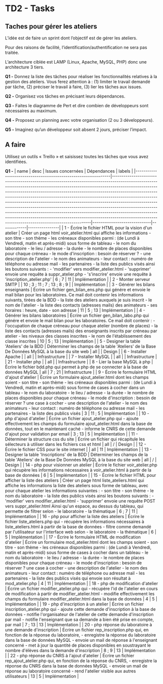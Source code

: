 # TD2 - Tasks

## Taches pour gérer les ateliers

L’idée est de faire un sprint dont l’objectif est de gérer les ateliers.

Pour des raisons de facilité, l’identification/authentification ne sera pas traitée. 

L’architecture ciblée est LAMP (Linux, Apache, MySQL, PHP) donc une architecture 3 tiers.

**Q1 -** Donnez la liste des tâches pour réaliser les fonctionnalités relatives à la gestion des ateliers. Vous ferez attention à : (1) limiter le travail demandé par tâche, (2) préciser le travail à faire, (3) lier les tâches aux issues.

**Q2 -** Organisez vos tâches en précisant leurs dépendances.

**Q3 -** Faites le diagramme de Pert et dire combien de développeurs sont nécessaires au maximum.

**Q4 -** Proposez un planning avec votre organisation (2 ou 3 développeurs). 

**Q5 -** Imaginez qu’un développeur soit absent 2 jours, préciser l’impact.

## A faire

Utilisez un outils « Treillo » et saisissez toutes les tâches que vous avez identifiées.

**Q1 -** 
| name                                                            | desc                                                                                                                                                                                                                                                                                                                                                                                                                                                                                                                                                                                                                                                                                                              | Issues concernées            | Dépendances | labels         |
|-----------------------------------------------------------------|-------------------------------------------------------------------------------------------------------------------------------------------------------------------------------------------------------------------------------------------------------------------------------------------------------------------------------------------------------------------------------------------------------------------------------------------------------------------------------------------------------------------------------------------------------------------------------------------------------------------------------------------------------------------------------------------------------------------|------------------------------|-------------|----------------|
| 1 - Écrire le fichier HTML pour la vision d'un atelier          | Créer un page html voir_atelier.html qui affiche les informations   - son titre - son thème - les créneaux disponibles parmi : (de Lundi à Vendredi, matin et après-midi) sous forme de tableau - le nom du laboratoire  - le lieu / adresse - la durée - le nombre de places disponibles pour chaque créneau - le mode d'inscription : besoin de réserver ? - une description de l'atelier - le nom des animateurs - leur contact : numéro de téléphone ou adresse mail - les partenaires - la liste des publics visés  ainsi les boutons suivants :  - 'modifier' vers modifier_atelier.html - 'supprimer' envoie une requête à suppr_atelier.php - 's'inscrire' envoie une requête à 'inscription_atelier.php' | 6 ; 7                        | 11          | Implémentation |
| 2 - Monter serveur SMTP                                         |                                                                                                                                                                                                                                                                                                                                                                                                                                                                                                                                                                                                                                                                                                                   | 10 ; 3 ; 11 ; 7 ; 13 ; 8 ; 9 |             | Implémentation |
| 3 - Générer les bilans enseignants                              | Écrire un fichier gen_bilan_ens.php qui génére et envoie le mail bilan pour les laboratoires. Ce mail doit contenir les informations suivants, tirées de la BDD   - la liste des ateliers auxquels je suis inscrit    - le nom de l'atelier     - la liste des contacts (adresses mails) des animateurs     - ses horaires : heure, date     - son adresse                                                                                                                                                                                                                                                                                                                                                        | 11                           | 5 ; 13      | Implémentation |
| 4 - Générer les bilans laboratoires                             | Écrire un fichier gen_bilan_labo.php qui génére et envoie le mail bilan pour les laboratoires. Ce mail doit contenir :   - l'occupation de chaque créneau pour chaque atelier (nombre de places) - la liste des contacts (adresses mails) des enseignants inscrits par créneau par atelier - les niveaux des classes inscrites - le nom de l'établissement des classe inscrites                                                                                                                                                                                                                                                                                                                                   | 10                           | 5 ; 13      | Implémentation |
| 5 - Designer la table 'Ateliers' de la BDD                      | Déterminer les champs de la table 'Ateliers' de la Base De Données MySQL à la base du site web                                                                                                                                                                                                                                                                                                                                                                                                                                                                                                                                                                                                                    | all                          |             | Design         |
| 6 - Installer Apache                                            |                                                                                                                                                                                                                                                                                                                                                                                                                                                                                                                                                                                                                                                                                                                   | all                          |             | Infrastructure |
| 7 - Installer MySQL                                             |                                                                                                                                                                                                                                                                                                                                                                                                                                                                                                                                                                                                                                                                                                                   | all                          |             | Infrastructure |
| 21 - Installer php                                              |                                                                                                                                                                                                                                                                                                                                                                                                                                                                                                                                                                                                                                                                                                                   | all                          |             | Infrastructure |
| 8 - Lier la base MySQL à php                                    | Écrire le fichier bdd.php qui permet à php de se connecter à la base de données MySQL                                                                                                                                                                                                                                                                                                                                                                                                                                                                                                                                                                                                                             | all                          | 7 ; 21      | Infrastructure |
| 9 - Écrire le formulaire HTML d'ajout d'atelier                 | Écrire un formulaire ajout_atelier.html dont les champs soient   - son titre - son thème - les créneaux disponibles parmi : (de Lundi à Vendredi, matin et après-midi) sous forme de cases à cocher dans un tableau - le nom du laboratoire  - le lieu / adresse - la durée - le nombre de places disponibles pour chaque créneau - le mode d'inscription : besoin de réserver ? une case à cocher - une description de l'atelier - le nom des animateurs - leur contact : numéro de téléphone ou adresse mail - les partenaires - la liste des publics visés                                                                                                                                                     | 3                            | 11 ; 5      | Implémentation |
| 10 - php d'ajout d'atelier                                      | Écrire un fichier ajout_atelier.php qui   - ajoute effectivement les champs du formulaire ajout_atelier.html dans la base de données, tout en le maintenant caché - informe le CNRS de cette demande d'ajout pour validation par email                                                                                                                                                                                                                                                                                                                                                                                                                                                                            | 3 ; 13                       | 5           | Implémentation |
| 11 - Déterminer la structure css du site                        | Écrire un fichier qui récapitule les sélecteurs à utiliser dans les fichiers css et html                                                                                                                                                                                                                                                                                                                                                                                                                                                                                                                                                                                                                          | all                          | /           | Design         |
| 12 - Écrire le fichier CSS pour le site internet                |                                                                                                                                                                                                                                                                                                                                                                                                                                                                                                                                                                                                                                                                                                                   | all                          | 11          | Implémentation |
| 13 - Designer la table 'Inscriptions' de la BDD                 | Déterminer les champs de la table 'Ateliers' de la Base De Données MySQL à la base du site web                                                                                                                                                                                                                                                                                                                                                                                                                                                                                                                                                                                                                    | all                          | /           | Design         |
| 14 - php pour visionner un atelier                              | Écrire le fichier voir_atelier.php qui récupère les informations nécessaires à voir_atelier.html à partir de la base de données                                                                                                                                                                                                                                                                                                                                                                                                                                                                                                                                                                                   | 6                            | 5           | Implémentation |
| 15 - Écrire le fichier HTML pour afficher la liste des ateliers | Créer un page html liste_ateliers.html qui affiche les informations la liste des ateliers sous forme de tableau, avec pour chaque atelier les informations suivantes :   - son titre - son thème - le nom du laboratoire  - la liste des publics visés  ainsi les boutons suivants :  - 'modifier' vers modifier_atelier.html - 'supprimer' envoie une requête POST vers suppr_atelier.html  Ainsi qu'un espace, au dessus du tableau, qui permette de filtrer selon   - le laboratoire - la thématique                                                                                                                                                                                                           | 6 ; 7                        | 11          | Implémentation |
| 16 - php pour afficher la liste des ateliers                    | Écrire le fichier liste_ateliers.php qui   - récupère les informations nécessaires à liste_ateliers.html à partir de la base de données  - filtre comme demandé par l'utilisateur sur l'interface web selon      - le laboratoire     - la thématique                                                                                                                                                                                                                                                                                                                                                                                                                                                             | 6                            | 5           | Implémentation |
| 17 - Écrire le formulaire HTML de modification d'atelier        | Écrire un formulaire mod_atelier.html dont les champs soient   - son titre - son thème - les créneaux disponibles parmi : (de Lundi à Vendredi, matin et après-midi) sous forme de cases à cocher dans un tableau - le nom du laboratoire  - le lieu / adresse - la durée - le nombre de places disponibles pour chaque créneau - le mode d'inscription : besoin de réserver ? une case à cocher - une description de l'atelier - le nom des animateurs - leur contact : numéro de téléphone ou adresse mail - les partenaires - la liste des publics visés  qui envoie son résultat à mod_atelier.php                                                                                                            | 4                            | 11          | Implémentation |
| 18 - php de modification d'atelier                              | Écrire un fichier modifier_atelier.php qui   - récupère l'id de l'atelier en cours de modification à partir de modifier_atelier.html - modifie effectivement les champs du formulaire modifier_atelier.html dans la base de données                                                                                                                                                                                                                                                                                                                                                                                                                                                                               | 4                            | 5           | Implémentation |
| 19  - php d'inscription à un atelier                            | Écrire un fichier inscription_atelier.php qui   - ajoute cette demande d'inscription à la base de données - notifie l'organisateur de l'atelier de cette demande d'inscription par mail - notifie l'enseignant que sa demande a bien été prise en compte, par mail                                                                                                                                                                                                                                                                                                                                                                                                                                                | 7 ; 13                       | 13          | Implémentation |
| 20 - php réponse du laboratoire à une demande d'inscription     | Écrire un fichier rep_inscription.php qui, en fonction de la réponse du laboratoire,  - enregistre la réponse du laboratoire dans la base de données MySQL - envoie un mail de réponse à l'enseignant concerné  - met à jour la quantité de places disponibles en soustrayant le nombre d'élèves dans la demande d'inscription                                                                                                                                                                                                                                                                                                                                                                                    | 8 ; 9                        | 13          | Implémentation |
| 22 - php réponse du CNRS à l'ajout d'atelier                    | Écrire un fichier rep_ajout_atelier.php qui, en fonction de la réponse du CNRS,  - enregistre la réponse du CNRS dans la base de données MySQL - envoie un mail de réponse au laboratoire concerné  - rend l'atelier visible aux autres utilisateurs                                                                                                                                                                                                                                                                                                                                                                                                                                                              | 13                           | 5           | Implémentation |
